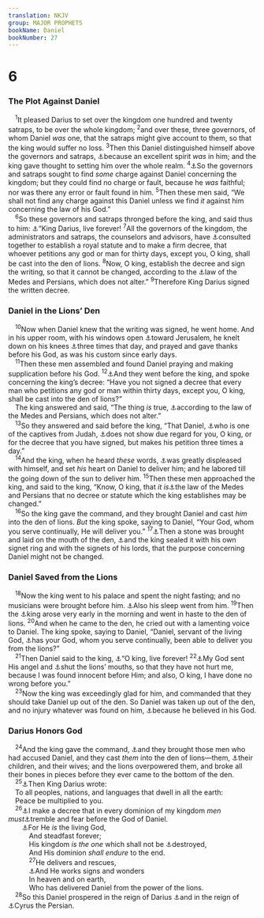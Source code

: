 ```yaml
---
translation: NKJV
group: MAJOR PROPHETS
bookName: Daniel 
bookNumber: 27
---
```


<div class="title"><h1>6</h1><h3>The Plot Against Daniel</h3></div>
<span class="verse da_6_1"> <sup>1</sup>It pleased Darius to set over the kingdom one hundred and twenty satraps, to be over the whole kingdom; </span>
<span class="verse da_6_2"><sup>2</sup>and over these, three governors, of whom Daniel <i>was</i> one, that the satraps might give account to them, so that the king would suffer no loss. </span>
<span class="verse da_6_3"><sup>3</sup>Then this Daniel distinguished himself above the governors and satraps, <a data-toggle="tooltip" data-placement="bottom" title="Dan. 5:12">⚓</a>because an excellent spirit <i>was</i> in him; and the king gave thought to setting him over the whole realm. </span>
<span class="verse da_6_4"><sup>4</sup><a data-toggle="tooltip" data-placement="bottom" title="Eccl. 4:4">⚓</a>So the governors and satraps sought to find <i>some</i> charge against Daniel concerning the kingdom; but they could find no charge or fault, because he <i>was</i> faithful; nor was there any error or fault found in him. </span>
<span class="verse da_6_5"><sup>5</sup>Then these men said, “We shall not find any charge against this Daniel unless we find <i>it</i> against him concerning the law of his God.”<br/></span>
<span class="verse da_6_6"> <sup>6</sup>So these governors and satraps thronged before the king, and said thus to him: <a data-toggle="tooltip" data-placement="bottom" title="Neh. 2:3; Dan. 2:4; 6:21">⚓</a>“King Darius, live forever! </span>
<span class="verse da_6_7"><sup>7</sup>All the governors of the kingdom, the administrators and satraps, the counselors and advisors, have <a data-toggle="tooltip" data-placement="bottom" title="Ps. 59:3; 62:4; 64:2–6">⚓</a>consulted together to establish a royal statute and to make a firm decree, that whoever petitions any god or man for thirty days, except you, O king, shall be cast into the den of lions. </span>
<span class="verse da_6_8"><sup>8</sup>Now, O king, establish the decree and sign the writing, so that it cannot be changed, according to the <a data-toggle="tooltip" data-placement="bottom" title="Esth. 1:19; 8:8; Dan. 6:12, 15">⚓</a>law of the Medes and Persians, which does not alter.” </span>
<span class="verse da_6_9"><sup>9</sup>Therefore King Darius signed the written decree.<br/></span>
<div class="title"><h3>Daniel in the Lions’ Den</h3></div>
<span class="verse da_6_10"> <sup>10</sup>Now when Daniel knew that the writing was signed, he went home. And in his upper room, with his windows open <a data-toggle="tooltip" data-placement="bottom" title="1 Kin. 8:29, 30, 46–48; Ps. 5:7; Jon. 2:4">⚓</a>toward Jerusalem, he knelt down on his knees <a data-toggle="tooltip" data-placement="bottom" title="Ps. 55:17; Acts 2:1, 2, 15; (Phil. 4:6); 1 Thess. 5:17, 18">⚓</a>three times that day, and prayed and gave thanks before his God, as was his custom since early days.<br/></span>
<span class="verse da_6_11"> <sup>11</sup>Then these men assembled and found Daniel praying and making supplication before his God. </span>
<span class="verse da_6_12"><sup>12</sup><a data-toggle="tooltip" data-placement="bottom" title="Dan. 3:8–12; Acts 16:19–21">⚓</a>And they went before the king, and spoke concerning the king’s decree: “Have you not signed a decree that every man who petitions any god or man within thirty days, except you, O king, shall be cast into the den of lions?”<br/> The king answered and said, “The thing <i>is</i> true, <a data-toggle="tooltip" data-placement="bottom" title="Esth. 1:19; Dan. 6:8, 15">⚓</a>according to the law of the Medes and Persians, which does not alter.”<br/></span>
<span class="verse da_6_13"> <sup>13</sup>So they answered and said before the king, “That Daniel, <a data-toggle="tooltip" data-placement="bottom" title="Dan. 1:6; 5:13">⚓</a>who is one of the captives from Judah, <a data-toggle="tooltip" data-placement="bottom" title="Esth. 3:8; Dan. 3:12; Acts 5:29">⚓</a>does not show due regard for you, O king, or for the decree that you have signed, but makes his petition three times a day.”<br/></span>
<span class="verse da_6_14"> <sup>14</sup>And the king, when he heard <i>these</i> words, <a data-toggle="tooltip" data-placement="bottom" title="Mark 6:26">⚓</a>was greatly displeased with himself, and set <i>his</i> heart on Daniel to deliver him; and he labored till the going down of the sun to deliver him. </span>
<span class="verse da_6_15"><sup>15</sup>Then these men approached the king, and said to the king, “Know, O king, that <i>it</i> <i>is</i><a data-toggle="tooltip" data-placement="bottom" title="Esth. 8:8; Ps. 94:20, 21; Dan. 6:8, 12">⚓</a>the law of the Medes and Persians that no decree or statute which the king establishes may be changed.”<br/></span>
<span class="verse da_6_16"> <sup>16</sup>So the king gave the command, and they brought Daniel and cast <i>him</i> into the den of lions. <i>But</i> the king spoke, saying to Daniel, “Your God, whom you serve continually, He will deliver you.” </span>
<span class="verse da_6_17"><sup>17</sup><a data-toggle="tooltip" data-placement="bottom" title="Lam. 3:53">⚓</a>Then a stone was brought and laid on the mouth of the den, <a data-toggle="tooltip" data-placement="bottom" title="Matt. 27:66">⚓</a>and the king sealed it with his own signet ring and with the signets of his lords, that the purpose concerning Daniel might not be changed.<br/></span>
<div class="title"><h3>Daniel Saved from the Lions</h3></div>
<span class="verse da_6_18"> <sup>18</sup>Now the king went to his palace and spent the night fasting; and no musicians were brought before him. <a data-toggle="tooltip" data-placement="bottom" title="Esth. 6:1; Ps. 77:4; Dan. 2:1">⚓</a>Also his sleep went from him. </span>
<span class="verse da_6_19"><sup>19</sup>Then the <a data-toggle="tooltip" data-placement="bottom" title="Dan. 3:24">⚓</a>king arose very early in the morning and went in haste to the den of lions. </span>
<span class="verse da_6_20"><sup>20</sup>And when he came to the den, he cried out with a lamenting voice to Daniel. The king spoke, saying to Daniel, “Daniel, servant of the living God, <a data-toggle="tooltip" data-placement="bottom" title="Gen. 18:14; Num. 11:23; Jer. 32:17; Dan. 3:17; (Luke 1:37)">⚓</a>has your God, whom you serve continually, been able to deliver you from the lions?”<br/></span>
<span class="verse da_6_21"> <sup>21</sup>Then Daniel said to the king, <a data-toggle="tooltip" data-placement="bottom" title="Dan. 2:4; 6:6">⚓</a>“O king, live forever! </span>
<span class="verse da_6_22"><sup>22</sup><a data-toggle="tooltip" data-placement="bottom" title="Num. 20:16; Is. 63:9; Dan. 3:28; Acts 12:11; (Heb. 1:14)">⚓</a>My God sent His angel and <a data-toggle="tooltip" data-placement="bottom" title="Ps. 91:11–13; 2 Tim. 4:17; Heb. 11:33">⚓</a>shut the lions’ mouths, so that they have not hurt me, because I was found innocent before Him; and also, O king, I have done no wrong before you.”<br/></span>
<span class="verse da_6_23"> <sup>23</sup>Now the king was exceedingly glad for him, and commanded that they should take Daniel up out of the den. So Daniel was taken up out of the den, and no injury whatever was found on him, <a data-toggle="tooltip" data-placement="bottom" title="Heb. 11:33">⚓</a>because he believed in his God.<br/></span>
<div class="title"><h3>Darius Honors God</h3></div>
<span class="verse da_6_24"> <sup>24</sup>And the king gave the command, <a data-toggle="tooltip" data-placement="bottom" title="Deut. 19:18, 19; Esth. 7:10">⚓</a>and they brought those men who had accused Daniel, and they cast <i>them</i> into the den of lions—them, <a data-toggle="tooltip" data-placement="bottom" title="Deut. 24:16; 2 Kin. 14:6; Esth. 9:10">⚓</a>their children, and their wives; and the lions overpowered them, and broke all their bones in pieces before they ever came to the bottom of the den.<br/></span>
<span class="verse da_6_25"> <sup>25</sup><a data-toggle="tooltip" data-placement="bottom" title="Ezra 1:1, 2; Esth. 3:12; 8:9; Dan. 4:1">⚓</a>Then King Darius wrote:<br/> To all peoples, nations, and languages that dwell in all the earth:<br/> Peace be multiplied to you.<br/></span>
<span class="verse da_6_26"> <sup>26</sup><a data-toggle="tooltip" data-placement="bottom" title="Ezra 6:8–12; 7:13; Dan. 3:29">⚓</a>I make a decree that in every dominion of my kingdom <i>men</i> <i>must</i><a data-toggle="tooltip" data-placement="bottom" title="Ps. 99:1">⚓</a>tremble and fear before the God of Daniel.<br/>  <a data-toggle="tooltip" data-placement="bottom" title="Dan. 4:34; 6:20; Hos. 1:10; Rom. 9:26">⚓</a>For He <i>is</i> the living God,<br/>   And steadfast forever;<br/>   His kingdom <i>is</i> <i>the</i> <i>one</i> which shall not be <a data-toggle="tooltip" data-placement="bottom" title="Dan. 2:44; 4:3; 7:14, 27; (Luke 1:33)">⚓</a>destroyed,<br/>   And His dominion <i>shall</i> <i>endure</i> to the end.<br/></span>
<span class="verse da_6_27">   <sup>27</sup>He delivers and rescues,<br/>   <a data-toggle="tooltip" data-placement="bottom" title="Dan. 4:2, 3">⚓</a>And He works signs and wonders<br/>   In heaven and on earth,<br/>   Who has delivered Daniel from the power of the lions.<br/></span>
<span class="verse da_6_28"> <sup>28</sup>So this Daniel prospered in the reign of Darius <a data-toggle="tooltip" data-placement="bottom" title="Dan. 1:21">⚓</a>and in the reign of <a data-toggle="tooltip" data-placement="bottom" title="Ezra 1:1, 2">⚓</a>Cyrus the Persian.<br/></span>
